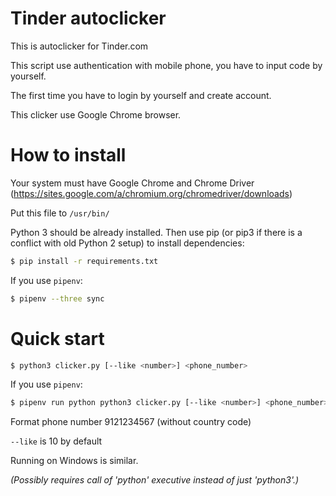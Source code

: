 # Tinder autoclicker

This is autoclicker for Tinder.com 

This script use authentication with mobile phone, you have to input code by
yourself.

The first time you have to login by yourself and create account.

This clicker use Google Chrome browser. 

# How to install

Your system must have Google Chrome and
Chrome Driver (https://sites.google.com/a/chromium.org/chromedriver/downloads)

Put this file to ```/usr/bin/ ```

Python 3 should be already installed. Then use pip (or pip3 if there is a conflict with old Python 2 setup) to install dependencies:

```bash
$ pip install -r requirements.txt
```

If you use ```pipenv```:

```bash
$ pipenv --three sync
```
# Quick start

```bash
$ python3 clicker.py [--like <number>] <phone_number>
```

If you use ```pipenv```:
```bash
$ pipenv run python python3 clicker.py [--like <number>] <phone_number>
```
Format phone number 9121234567 (without country code)

```--like``` is 10 by default 

Running on Windows is similar.

*(Possibly requires call of 'python' executive instead of just 'python3'.)*